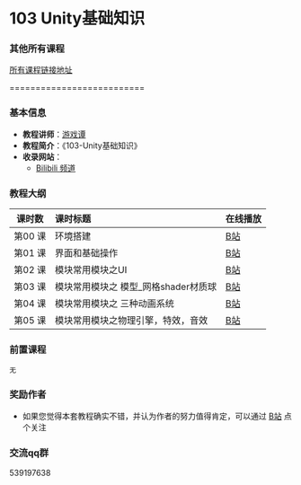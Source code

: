 # 103 Unity基础知识

### 其他所有课程
[所有课程链接地址](https://github.com/GamesTan/GameDevelopTutorials)

==========================

### 基本信息

- **教程讲师**：[游戏谭](https://space.bilibili.com/481436151)
- **教程简介**：《103-Unity基础知识》 
- **收录网站**：
	- [Bilibili 频道](https://www.bilibili.com/video/BV1Yh411h7zk?p=1) 


### 教程大纲

| 课时数 | 课时标题 | 在线播放 |
|:-----:|:--------|:-------|
|第00 课|环境搭建									|[B站](https://www.bilibili.com/video/BV1Yh411h7zk?p=1)|   	    																
|第01 课|界面和基础操作							|[B站](https://www.bilibili.com/video/BV1Yh411h7zk?p=2)|         	    										
|第02 课|模块常用模块之UI						 	|[B站](https://www.bilibili.com/video/BV1Yh411h7zk?p=3)|         	    										
|第03 课|模块常用模块之 模型_网格shader材质球		|[B站](https://www.bilibili.com/video/BV1Yh411h7zk?p=4)|        	    											
|第04 课|模块常用模块之 三种动画系统				|[B站](https://www.bilibili.com/video/BV1Yh411h7zk?p=5)|    	    															
|第05 课|模块常用模块之物理引擎，特效，音效			|[B站](https://www.bilibili.com/video/BV1Yh411h7zk?p=6)|       	    	


### 前置课程
	无

### 奖励作者
- 如果您觉得本套教程确实不错，并认为作者的努力值得肯定，可以通过 [B站](https://space.bilibili.com/481436151) 点个关注

### 交流qq群
  539197638








